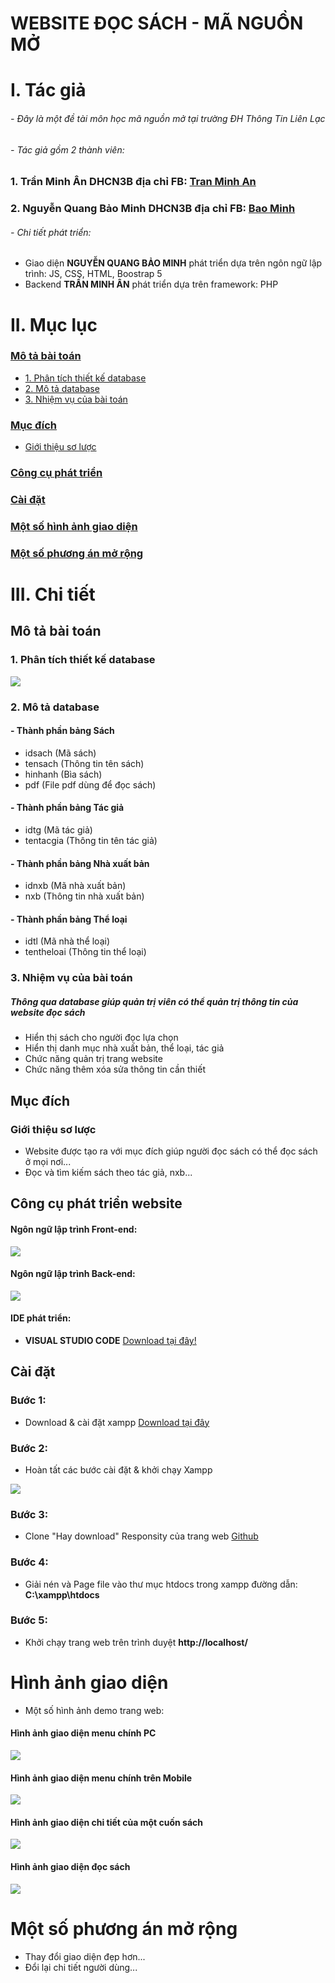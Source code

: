 # WEBSITE ĐỌC SÁCH - MÃ NGUỒN MỞ
# I. Tác giả
###### - Đây là một đề tài môn học mã nguồn mở tại trường ĐH Thông Tin Liên Lạc
###### - Tác giả gồm 2 thành viên:
### 1. Trần Minh Ân DHCN3B địa chỉ FB: [Tran Minh An](https://www.facebook.com/programerrrr)
### 2. Nguyễn Quang Bảo Minh DHCN3B địa chỉ FB: [Bao Minh](https://www.facebook.com/veedramon.ulforce)
###### - Chi tiết phát triển:
- Giao diện **NGUYỄN QUANG BẢO MINH** phát triển dựa trên ngôn ngữ lập trình: JS, CSS, HTML, Boostrap 5
- Backend **TRẦN MINH ÂN** phát triển dựa trên framework: PHP

# II. Mục lục

### [Mô tả bài toán](#motabt)
- [1. Phân tích thiết kế database](#database)
- [2. Mô tả database](#motadb)
- [3. Nhiệm vụ của bài toán](#nvbt)

### [Mục đích](#md)
- [Giới thiệu sơ lược](#gtsl)

### [Công cụ phát triển](#cc)

### [Cài đặt](#cd)

### [Một số hình ảnh giao diện](#gd)

### [Một số phương án mở rộng](#mr)

# III. Chi tiết

<a name="motabt"></a>
## Mô tả bài toán

<a name="database"></a>
### 1. Phân tích thiết kế database
<img src="https://user-images.githubusercontent.com/55776442/70851698-1f448500-1ecb-11ea-9b0e-7da2b29d9ee9.PNG">

<a name="motadb"></a>
### 2. Mô tả database
#### - Thành phần bảng Sách
 - idsach (Mã sách)
 - tensach (Thông tin tên sách)
 - hinhanh (Bìa sách)
 - pdf (File pdf dùng để đọc sách)
 
 #### - Thành phần bảng Tác giả
 - idtg (Mã tác giả)
 - tentacgia (Thông tin tên tác giả)

 #### - Thành phần bảng Nhà xuất bản
 - idnxb (Mã nhà xuất bản)
 - nxb (Thông tin nhà xuất bản)
 
  #### - Thành phần bảng Thể loại
 - idtl (Mã nhà thể loại)
 - tentheloai (Thông tin thể loại)
 
 <a name="nvbt"></a>
### 3. Nhiệm vụ của bài toán
##### Thông qua database giúp quản trị viên có thể quản trị thông tin của website đọc sách
- Hiển thị sách cho người đọc lựa chọn
- Hiển thị danh mục nhà xuất bản, thể loại, tác giả
- Chức năng quản trị trang website
- Chức năng thêm xóa sửa thông tin cần thiết

<a name="md"></a>
## Mục đích
<a name="gtsl"></a>
### Giới thiệu sơ lược
- Website được tạo ra với mục đích giúp người đọc sách có thể đọc sách ở mọi nơi...
- Đọc và tìm kiếm sách theo tác giả, nxb...

<a name="cc"></a>
## Công cụ phát triển website
#### Ngôn ngữ lập trình Front-end:
<img src="https://user-images.githubusercontent.com/55776442/70851381-f9b57c80-1ec6-11ea-9ead-80f38792b20d.png">

#### Ngôn ngữ lập trình Back-end:

<img src="https://www.proideators.com/wp-content/uploads/2018/10/PHP-MySQL-icon-Proideators.jpg">

#### IDE phát triển:

- **VISUAL STUDIO CODE** [Download tại đây!](https://code.visualstudio.com/download)

<a name="cd"></a>
## Cài đặt
### Bước 1:
- Download & cài đặt xampp [Download tại đây](https://www.apachefriends.org/index.html) 

### Bước 2:
- Hoàn tất các bước cài đặt & khởi chạy Xampp
<img src="https://user-images.githubusercontent.com/55776442/70852284-3a66c300-1ed2-11ea-9b19-c8baaa58ca97.PNG">

### Bước 3:
- Clone "Hay download" Responsity của trang web [Github](https://github.com/manguonmoMinhAnBaoMinh/webdocsach_manguonmothayHoang/archive/master.zip)

### Bước 4:
- Giải nén và Page file vào thư mục htdocs trong xampp đường dẫn: **C:\xampp\htdocs**

### Bước 5:
- Khởi chạy trang web trên trình duyệt **http://localhost/**

<a name="gd"></a>
# Hình ảnh giao diện
- Một số hình ảnh demo trang web:

#### Hình ảnh giao diện menu chính PC
<img src="https://user-images.githubusercontent.com/55776442/71631086-4c1dc980-2c39-11ea-819e-6976d8e51ece.png">

#### Hình ảnh giao diện menu chính trên Mobile
<img src="https://user-images.githubusercontent.com/55776442/71631130-92732880-2c39-11ea-9e9c-447301732b2b.jpg">

#### Hình ảnh giao diện chi tiết của một cuốn sách
<img src="https://user-images.githubusercontent.com/55776442/71631145-a74fbc00-2c39-11ea-8a7c-565f8f1e5c41.png">


#### Hình ảnh giao diện đọc sách
<img src="https://user-images.githubusercontent.com/55776442/71631173-cb130200-2c39-11ea-95b3-2b1f0e4fdd97.png">

<a name="mr"></a>
# Một số phương án mở rộng

- Thay đổi giao diện đẹp hơn...
- Đổi lại chi tiết người dùng...












